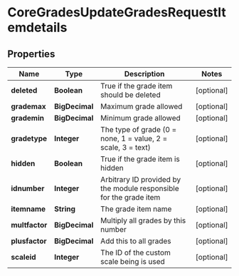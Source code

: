 

# CoreGradesUpdateGradesRequestItemdetails


## Properties

| Name | Type | Description | Notes |
|------------ | ------------- | ------------- | -------------|
|**deleted** | **Boolean** | True if the grade item should be deleted |  [optional] |
|**grademax** | **BigDecimal** | Maximum grade allowed |  [optional] |
|**grademin** | **BigDecimal** | Minimum grade allowed |  [optional] |
|**gradetype** | **Integer** | The type of grade (0 &#x3D; none, 1 &#x3D; value, 2 &#x3D; scale, 3 &#x3D; text) |  [optional] |
|**hidden** | **Boolean** | True if the grade item is hidden |  [optional] |
|**idnumber** | **Integer** | Arbitrary ID provided by the module responsible for the grade item |  [optional] |
|**itemname** | **String** | The grade item name |  [optional] |
|**multfactor** | **BigDecimal** | Multiply all grades by this number |  [optional] |
|**plusfactor** | **BigDecimal** | Add this to all grades |  [optional] |
|**scaleid** | **Integer** | The ID of the custom scale being is used |  [optional] |



